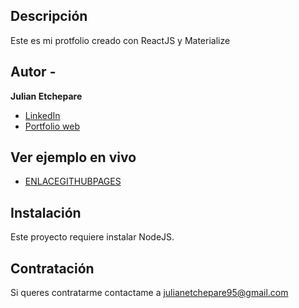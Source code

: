 ## Descripción

Este es mi protfolio creado con ReactJS y Materialize

## Autor -
**Julian Etchepare**

* [LinkedIn](https://www.linkedin.com/in/julianetchepare/)
* [Portfolio web](https://julianetchepare.com/)

## Ver ejemplo en vivo
- [ENLACEGITHUBPAGES](ENLACEGITHUBPAGES)

## Instalación

Este proyecto requiere instalar NodeJS.

## Contratación

Si queres contratarme contactame a [julianetchepare95@gmail.com](mailto:julianetchepare95@gmail.com)
